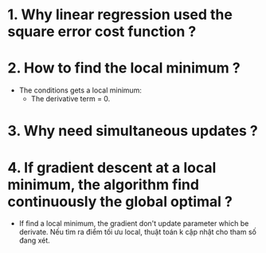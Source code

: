 # 1. Why linear regression used the square error cost function ? 

# 2. How to find the local minimum ? 
+ The conditions gets a local minimum:
    - The derivative term = 0.
    
# 3. Why need simultaneous updates ?

# 4. If gradient descent at a local minimum, the algorithm find continuously the global optimal ?
- If find a local minimum, the gradient don't update parameter which be derivate.
Nếu tìm ra điểm tối ưu local, thuật toán k cập nhật cho tham số đang xét.

